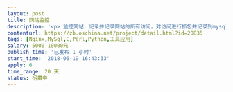 ```yaml
---                
layout: post       
title: 网站监控           
description: '<p> 监控网站，记录并记录网站的所有访问，对访问进行抓包并记录到mysql数据库</p>'     
contenturl: https://zb.oschina.net/project/detail.html?id=20835      
tags: [Nginx,MySql,C,Perl,Python,工具应用]            
salary: 5000-10000元          
publish_time: '已发布 1 小时'         
start_time: '2018-06-19 16:43:33'           
apply: 6                   
time_range: 20 天              
status: 招募中                  
---                 
```

